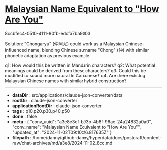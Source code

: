 # [Malaysian Name Equivalent to "How Are You"](https://claude.ai/chat/a3e8e3cf-b93b-4b8f-96ae-24a24832a0a0)

8ccbfec4-0510-4111-80fb-edcfa7ba9003

 Solution: "Chongaryu" (仲阿尤) could work as a Malaysian Chinese-influenced name, blending Chinese surname "Chong" (仲) with similar phonetic adaptation as previous example.

q1: How would this be written in Mandarin characters?
q2: What potential meanings could be derived from these characters?
q3: Could this be modified to sound more natural in Cantonese?
q4: Are there existing Malaysian Chinese names with similar hybrid construction?

---

* **dataDir** : src/applications/claude-json-converter/data
* **rootDir** : claude-json-converter
* **applicationRootDir** : claude-json-converter
* **tags** : p10.p20.p30.p40.p50
* **done** : false
* **meta** : {
  "conv_uuid": "a3e8e3cf-b93b-4b8f-96ae-24a24832a0a0",
  "conv_name": "Malaysian Name Equivalent to \"How Are You\"",
  "updated_at": "2024-11-02T09:10:26.817635Z"
}
* **filepath** : /home/danny/github-danny/hyperdata/docs/postcraft/content-raw/chat-archives/md/a3e8/2024-11-02_8cc.md